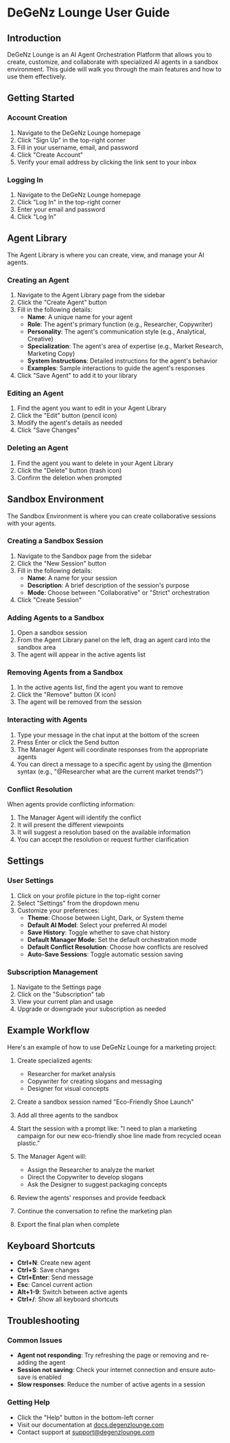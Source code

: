 # DeGeNz Lounge User Guide

## Introduction

DeGeNz Lounge is an AI Agent Orchestration Platform that allows you to create, customize, and collaborate with specialized AI agents in a sandbox environment. This guide will walk you through the main features and how to use them effectively.

## Getting Started

### Account Creation

1. Navigate to the DeGeNz Lounge homepage
2. Click "Sign Up" in the top-right corner
3. Fill in your username, email, and password
4. Click "Create Account"
5. Verify your email address by clicking the link sent to your inbox

### Logging In

1. Navigate to the DeGeNz Lounge homepage
2. Click "Log In" in the top-right corner
3. Enter your email and password
4. Click "Log In"

## Agent Library

The Agent Library is where you can create, view, and manage your AI agents.

### Creating an Agent

1. Navigate to the Agent Library page from the sidebar
2. Click the "Create Agent" button
3. Fill in the following details:
   - **Name**: A unique name for your agent
   - **Role**: The agent's primary function (e.g., Researcher, Copywriter)
   - **Personality**: The agent's communication style (e.g., Analytical, Creative)
   - **Specialization**: The agent's area of expertise (e.g., Market Research, Marketing Copy)
   - **System Instructions**: Detailed instructions for the agent's behavior
   - **Examples**: Sample interactions to guide the agent's responses
4. Click "Save Agent" to add it to your library

### Editing an Agent

1. Find the agent you want to edit in your Agent Library
2. Click the "Edit" button (pencil icon)
3. Modify the agent's details as needed
4. Click "Save Changes"

### Deleting an Agent

1. Find the agent you want to delete in your Agent Library
2. Click the "Delete" button (trash icon)
3. Confirm the deletion when prompted

## Sandbox Environment

The Sandbox Environment is where you can create collaborative sessions with your agents.

### Creating a Sandbox Session

1. Navigate to the Sandbox page from the sidebar
2. Click the "New Session" button
3. Fill in the following details:
   - **Name**: A name for your session
   - **Description**: A brief description of the session's purpose
   - **Mode**: Choose between "Collaborative" or "Strict" orchestration
4. Click "Create Session"

### Adding Agents to a Sandbox

1. Open a sandbox session
2. From the Agent Library panel on the left, drag an agent card into the sandbox area
3. The agent will appear in the active agents list

### Removing Agents from a Sandbox

1. In the active agents list, find the agent you want to remove
2. Click the "Remove" button (X icon)
3. The agent will be removed from the session

### Interacting with Agents

1. Type your message in the chat input at the bottom of the screen
2. Press Enter or click the Send button
3. The Manager Agent will coordinate responses from the appropriate agents
4. You can direct a message to a specific agent by using the @mention syntax (e.g., "@Researcher what are the current market trends?")

### Conflict Resolution

When agents provide conflicting information:

1. The Manager Agent will identify the conflict
2. It will present the different viewpoints
3. It will suggest a resolution based on the available information
4. You can accept the resolution or request further clarification

## Settings

### User Settings

1. Click on your profile picture in the top-right corner
2. Select "Settings" from the dropdown menu
3. Customize your preferences:
   - **Theme**: Choose between Light, Dark, or System theme
   - **Default AI Model**: Select your preferred AI model
   - **Save History**: Toggle whether to save chat history
   - **Default Manager Mode**: Set the default orchestration mode
   - **Default Conflict Resolution**: Choose how conflicts are resolved
   - **Auto-Save Sessions**: Toggle automatic session saving

### Subscription Management

1. Navigate to the Settings page
2. Click on the "Subscription" tab
3. View your current plan and usage
4. Upgrade or downgrade your subscription as needed

## Example Workflow

Here's an example of how to use DeGeNz Lounge for a marketing project:

1. Create specialized agents:
   - Researcher for market analysis
   - Copywriter for creating slogans and messaging
   - Designer for visual concepts

2. Create a sandbox session named "Eco-Friendly Shoe Launch"

3. Add all three agents to the sandbox

4. Start the session with a prompt like: "I need to plan a marketing campaign for our new eco-friendly shoe line made from recycled ocean plastic."

5. The Manager Agent will:
   - Assign the Researcher to analyze the market
   - Direct the Copywriter to develop slogans
   - Ask the Designer to suggest packaging concepts

6. Review the agents' responses and provide feedback

7. Continue the conversation to refine the marketing plan

8. Export the final plan when complete

## Keyboard Shortcuts

- **Ctrl+N**: Create new agent
- **Ctrl+S**: Save changes
- **Ctrl+Enter**: Send message
- **Esc**: Cancel current action
- **Alt+1-9**: Switch between active agents
- **Ctrl+/**: Show all keyboard shortcuts

## Troubleshooting

### Common Issues

- **Agent not responding**: Try refreshing the page or removing and re-adding the agent
- **Session not saving**: Check your internet connection and ensure auto-save is enabled
- **Slow responses**: Reduce the number of active agents in a session

### Getting Help

- Click the "Help" button in the bottom-left corner
- Visit our documentation at [docs.degenzlounge.com](https://docs.degenzlounge.com)
- Contact support at support@degenzlounge.com
